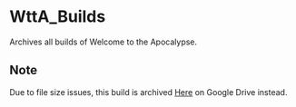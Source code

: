 # WttA_Builds

Archives all builds of Welcome to the Apocalypse.

## Note

Due to file size issues, this build is archived [Here](https://drive.google.com/file/d/1_6xKkC-cMwwwfI_Ty_z5d8et1ln2e4Rb/view?usp=sharing) on Google Drive instead.
